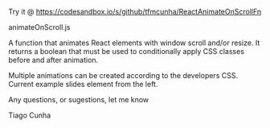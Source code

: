 Try it @ https://codesandbox.io/s/github/tfmcunha/ReactAnimateOnScrollFn

animateOnScroll.js

A function that animates React elements with window scroll and/or resize. It returns a boolean that 
must be used to conditionally apply CSS classes before and after animation.

Multiple animations can be created according to the developers CSS. Current example slides element from the left.



Any questions, or sugestions, let me know

Tiago Cunha

